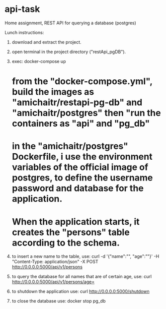 # api-task
Home assignment, REST API for querying a database (postgres)

Lunch instructions:

1. download and extract the project.

2. open terminal in the project directory ("restApi_pgDB").

3. exec: docker-compose up
   # from the "docker-compose.yml", build the images as "amichaitr/restapi-pg-db" and "amichaitr/postgres" then "run the containers as "api" and "pg_db"
   
   # in the "amichaitr/postgres" Dockerfile, i use the environment variables of the official image of postgres, to define the username password and database for the application.
   # When the application starts, it creates the "persons" table according to the schema.
   
4. to insert a new name to the table, use:
curl -d '{"name":"<person-name>", "age":"<person-age>"}' -H "Content-Type: application/json" -X POST http://0.0.0.0:5000/api/v1/persons
  
5. to query the database for all names that are of certain age, use:
curl  http://0.0.0.0:5000/api/v1/persons/age=<x>
  
6. to shutdown the application use:
curl  http://0.0.0.0:5000/shutdown

7. to close the database use:
docker stop pg_db
  


